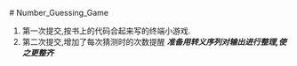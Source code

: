 ﻿﻿﻿# Number_Guessing_Game1. 第一次提交,按书上的代码合起来写的终端小游戏.2. 第二次提交,增加了每次猜测时的次数提醒 _**准备用转义序列对输出进行整理,使之更整齐**_